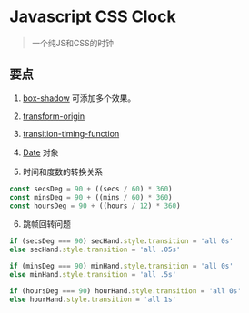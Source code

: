 # Javascript CSS Clock

> 一个纯JS和CSS的时钟

## 要点

1. [box-shadow](https://developer.mozilla.org/zh-CN/docs/Web/CSS/box-shadow) 可添加多个效果。

2. [transform-origin](https://developer.mozilla.org/zh-CN/docs/Web/CSS/transform-origin)

3. [transition-timing-function](https://developer.mozilla.org/zh-CN/docs/Web/CSS/transition-timing-function)

4. [Date](https://developer.mozilla.org/zh-CN/docs/Web/JavaScript/Reference/Global_Objects/Date) 对象

5. 时间和度数的转换关系
``` javascript
const secsDeg = 90 + ((secs / 60) * 360)
const minsDeg = 90 + ((mins / 60) * 360)
const hoursDeg = 90 + ((hours / 12) * 360)
```

6. 跳帧回转问题
``` javascript
if (secsDeg === 90) secHand.style.transition = 'all 0s'
else secHand.style.transition = 'all .05s'

if (minsDeg === 90) minHand.style.transition = 'all 0s'
else minHand.style.transition = 'all .5s'

if (hoursDeg === 90) hourHand.style.transition = 'all 0s'
else hourHand.style.transition = 'all 1s'
```
